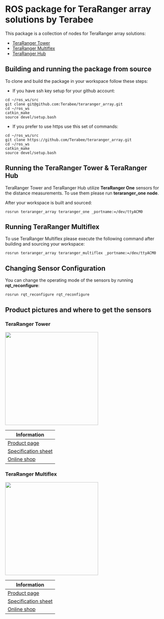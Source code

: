 # ROS package for TeraRanger array solutions by Terabee

This package is a collection of nodes for TeraRanger array solutions:
* [TeraRanger Tower](https://www.terabee.com/portfolio-item/teraranger-tower/)
* [TeraRanger Multiflex](https://www.terabee.com/portfolio-item/teraranger-multiflex/)
* [TeraRanger Hub](https://www.terabee.com/portfolio-item/teraranger-hub/)

## Building and running the package from source

To clone and build the package in your workspace follow these steps:

* If you have ssh key setup for your github account:

```
cd ~/ros_ws/src
git clone git@github.com:Terabee/teraranger_array.git
cd ~/ros_ws
catkin_make
source devel/setup.bash
```

* If you prefer to use https use this set of commands:

```
cd ~/ros_ws/src
git clone https://github.com/Terabee/teraranger_array.git
cd ~/ros_ws
catkin_make
source devel/setup.bash
```

## Running the TeraRanger Tower & TeraRanger Hub

TeraRanger Tower and TeraRanger Hub utilize **TeraRanger One** sensors for the distance measurements. To use them please run **teraranger_one node**.

After your workspace is built and sourced:
```
rosrun teraranger_array teraranger_one _portname:=/dev/ttyACM0
```

## Running TeraRanger Multiflex

To use TeraRanger Multiflex please execute the following command after building and sourcing your workspace:

```
rosrun teraranger_array teraranger_multiflex _portname:=/dev/ttyACM0
``` 

## Changing Sensor Configuration

You can change the operating mode of the sensors by running **rqt_reconfigure**:

```
rosrun rqt_reconfigure rqt_reconfigure
```

## Product pictures and where to get the sensors

### TeraRanger Tower

<img src="http://www.teraranger.com/wp-content/uploads/2016/03/Teraranger_tower_typeB-1.png" width="300"/>

| Information |
| -------------- |
|[Product page](https://www.terabee.com/portfolio-item/teraranger-tower/)| 
|[Specification sheet](https://www.terabee.com/portfolio-item/teraranger-tower/#tower-specifications)|
|[Online shop](http://www.teraranger.com/product/teraranger-tower/) |


### TeraRanger Multiflex

<img src="http://www.teraranger.com/wp-content/uploads/2017/01/multiflx-on-kobuki.jpg" width="300"/>


| Information |
| -------------- |
|[Product page](https://www.terabee.com/portfolio-item/teraranger-multiflex/)| 
|[Specification sheet](https://www.terabee.com/portfolio-item/teraranger-multiflex/#teraranger-specifications)|
|[Online shop](http://www.teraranger.com/product/teraranger-multiflex/) |
